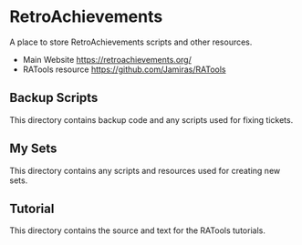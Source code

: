 # RetroAchievements
A place to store RetroAchievements scripts and other resources.
* Main Website https://retroachievements.org/
* RATools resource https://github.com/Jamiras/RATools

## Backup Scripts
This directory contains backup code and any scripts used for fixing tickets.

## My Sets
This directory contains any scripts and resources used for creating new sets.

## Tutorial
This directory contains the source and text for the RATools tutorials.
